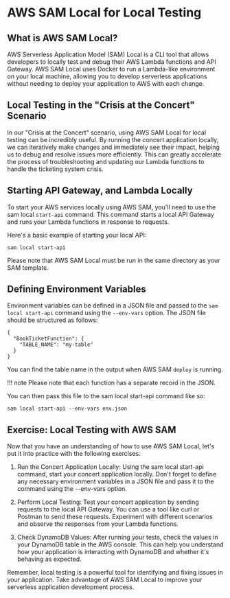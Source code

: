 # AWS SAM Local for Local Testing
## What is AWS SAM Local?
AWS Serverless Application Model (SAM) Local is a CLI tool that allows developers to locally test and debug their AWS Lambda functions and API Gateway. AWS SAM Local uses Docker to run a Lambda-like environment on your local machine, allowing you to develop serverless applications without needing to deploy your application to AWS with each change.
## Local Testing in the "Crisis at the Concert" Scenario
In our "Crisis at the Concert" scenario, using AWS SAM Local for local testing can be incredibly useful. By running the concert application locally, we can iteratively make changes and immediately see their impact, helping us to debug and resolve issues more efficiently. This can greatly accelerate the process of troubleshooting and updating our Lambda functions to handle the ticketing system crisis.
## Starting API Gateway, and Lambda  Locally
To start your AWS services locally using AWS SAM, you'll need to use the sam local `start-api` command. This command starts a local API Gateway and runs your Lambda functions in response to requests.

Here's a basic example of starting your local API:
```
sam local start-api
```
Please note that AWS SAM Local must be run in the same directory as your SAM template.
## Defining Environment Variables
Environment variables can be defined in a JSON file and passed to the `sam local start-api` command using the `--env-vars` option. The JSON file should be structured as follows:
```
{
  "BookTicketFunction": {
    "TABLE_NAME": "my-table"
  }
}
```
You can find the table name in the output when AWS SAM `deploy` is running.

!!! note
    Please note that each function has a separate record in the JSON.

You can then pass this file to the sam local start-api command like so:
```
sam local start-api --env-vars env.json
```
## Exercise: Local Testing with AWS SAM
Now that you have an understanding of how to use AWS SAM Local, let's put it into practice with the following exercises:

1. Run the Concert Application Locally: Using the sam local start-api command, start your concert application locally. Don't forget to define any necessary environment variables in a JSON file and pass it to the command using the --env-vars option.

2. Perform Local Testing: Test your concert application by sending requests to the local API Gateway. You can use a tool like curl or Postman to send these requests. Experiment with different scenarios and observe the responses from your Lambda functions.

3. Check DynamoDB Values: After running your tests, check the values in your DynamoDB table in the AWS console. This can help you understand how your application is interacting with DynamoDB and whether it's behaving as expected.

Remember, local testing is a powerful tool for identifying and fixing issues in your application. Take advantage of AWS SAM Local to improve your serverless application development process.